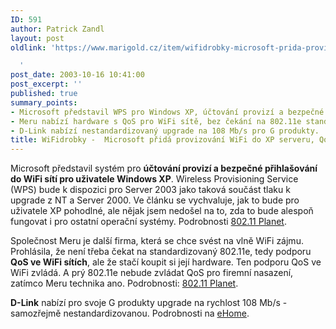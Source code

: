 ```yaml
---
ID: 591
author: Patrick Zandl
layout: post
oldlink: 'https://www.marigold.cz/item/wifidrobky-microsoft-prida-provizovani-wifi-do-xp-serveru-qos-pro-wifi

  '
post_date: 2003-10-16 10:41:00
post_excerpt: ''
published: true
summary_points:
- Microsoft představil WPS pro Windows XP, účtování provizí a bezpečné WiFi přihlašování.
- Meru nabízí hardware s QoS pro WiFi sítě, bez čekání na 802.11e standard.
- D-Link nabízí nestandardizovaný upgrade na 108 Mb/s pro G produkty.
title: WiFidrobky -  Microsoft přidá provizování WiFi do XP serveru, QoS pro WiFi
---
```


<p>
Microsoft představil systém pro <STRONG>účtování provizí a bezpečné přihlašování do WiFi sítí pro uživatele Windows XP</STRONG>. Wireless Provisioning Service (WPS) bude k dispozici pro Server 2003 jako taková součást tlaku k upgrade z NT a Server 2000. Ve článku se vychvaluje, jak to bude pro uživatele XP pohodlné, ale nějak jsem nedošel na to, zda to bude alespoň fungovat i pro ostatní operační systémy. Podrobnosti <A href="http://www.wi-fiplanet.com/news/article.php/3091111" target=_blank>802.11 Planet</A>.</p>

<p>
Společnost Meru je další firma, která se chce svést na vlně WiFi zájmu. Prohlásila, že není třeba čekat na standardizovaný 802.11e, tedy podporu <STRONG>QoS ve WiFi sítích</STRONG>, ale že stačí koupit si její hardware. Ten podporu QoS ve WiFi zvládá. A prý 802.11e nebude zvládat QoS pro firemní nasazení, zatímco Meru technika ano. Podrobnosti: <A href="http://www.wi-fiplanet.com/news/article.php/3088611" target=_blank>802.11 Planet</A>.</p>

<p>
<STRONG>D-Link</STRONG> nabízí pro svoje G produkty upgrade na rychlost 108 Mb/s - samozřejmě nestandardizovanou. Podrobnosti na <A href="http://www.ehomeupgrade.com/archives/article135.php" target=_blank>eHome</A>.</p>
